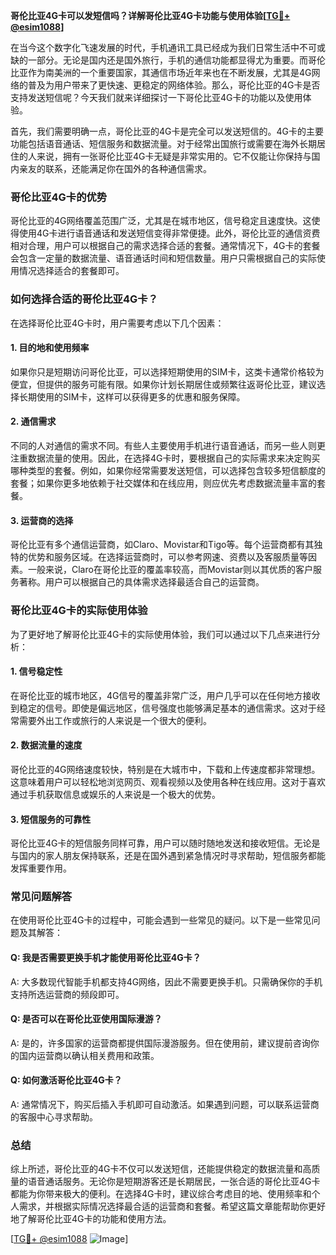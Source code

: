 **哥伦比亚4G卡可以发短信吗？详解哥伦比亚4G卡功能与使用体验[[TG💪+ @esim1088](https://t.me/s/esim1088)]**

在当今这个数字化飞速发展的时代，手机通讯工具已经成为我们日常生活中不可或缺的一部分。无论是国内还是国外旅行，手机的通信功能都显得尤为重要。而哥伦比亚作为南美洲的一个重要国家，其通信市场近年来也在不断发展，尤其是4G网络的普及为用户带来了更快速、更稳定的网络体验。那么，哥伦比亚的4G卡是否支持发送短信呢？今天我们就来详细探讨一下哥伦比亚4G卡的功能以及使用体验。

首先，我们需要明确一点，哥伦比亚的4G卡是完全可以发送短信的。4G卡的主要功能包括语音通话、短信服务和数据流量。对于经常出国旅行或需要在海外长期居住的人来说，拥有一张哥伦比亚4G卡无疑是非常实用的。它不仅能让你保持与国内亲友的联系，还能满足你在国外的各种通信需求。

### 哥伦比亚4G卡的优势

哥伦比亚的4G网络覆盖范围广泛，尤其是在城市地区，信号稳定且速度快。这使得使用4G卡进行语音通话和发送短信变得非常便捷。此外，哥伦比亚的通信资费相对合理，用户可以根据自己的需求选择合适的套餐。通常情况下，4G卡的套餐会包含一定量的数据流量、语音通话时间和短信数量。用户只需根据自己的实际使用情况选择适合的套餐即可。

### 如何选择合适的哥伦比亚4G卡？

在选择哥伦比亚4G卡时，用户需要考虑以下几个因素：

#### 1. **目的地和使用频率**
   如果你只是短期访问哥伦比亚，可以选择短期使用的SIM卡，这类卡通常价格较为便宜，但提供的服务可能有限。如果你计划长期居住或频繁往返哥伦比亚，建议选择长期使用的SIM卡，这样可以获得更多的优惠和服务保障。

#### 2. **通信需求**
   不同的人对通信的需求不同。有些人主要使用手机进行语音通话，而另一些人则更注重数据流量的使用。因此，在选择4G卡时，要根据自己的实际需求来决定购买哪种类型的套餐。例如，如果你经常需要发送短信，可以选择包含较多短信额度的套餐；如果你更多地依赖于社交媒体和在线应用，则应优先考虑数据流量丰富的套餐。

#### 3. **运营商的选择**
   哥伦比亚有多个通信运营商，如Claro、Movistar和Tigo等。每个运营商都有其独特的优势和服务区域。在选择运营商时，可以参考网速、资费以及客服质量等因素。一般来说，Claro在哥伦比亚的覆盖率较高，而Movistar则以其优质的客户服务著称。用户可以根据自己的具体需求选择最适合自己的运营商。

### 哥伦比亚4G卡的实际使用体验

为了更好地了解哥伦比亚4G卡的实际使用体验，我们可以通过以下几点来进行分析：

#### 1. **信号稳定性**
   在哥伦比亚的城市地区，4G信号的覆盖非常广泛，用户几乎可以在任何地方接收到稳定的信号。即使是偏远地区，信号强度也能够满足基本的通信需求。这对于经常需要外出工作或旅行的人来说是一个很大的便利。

#### 2. **数据流量的速度**
   哥伦比亚的4G网络速度较快，特别是在大城市中，下载和上传速度都非常理想。这意味着用户可以轻松地浏览网页、观看视频以及使用各种在线应用。这对于喜欢通过手机获取信息或娱乐的人来说是一个极大的优势。

#### 3. **短信服务的可靠性**
   哥伦比亚4G卡的短信服务同样可靠，用户可以随时随地发送和接收短信。无论是与国内的家人朋友保持联系，还是在国外遇到紧急情况时寻求帮助，短信服务都能发挥重要作用。

### 常见问题解答

在使用哥伦比亚4G卡的过程中，可能会遇到一些常见的疑问。以下是一些常见问题及其解答：

#### Q: 我是否需要更换手机才能使用哥伦比亚4G卡？
A: 大多数现代智能手机都支持4G网络，因此不需要更换手机。只需确保你的手机支持所选运营商的频段即可。

#### Q: 是否可以在哥伦比亚使用国际漫游？
A: 是的，许多国家的运营商都提供国际漫游服务。但在使用前，建议提前咨询你的国内运营商以确认相关费用和政策。

#### Q: 如何激活哥伦比亚4G卡？
A: 通常情况下，购买后插入手机即可自动激活。如果遇到问题，可以联系运营商的客服中心寻求帮助。

### 总结

综上所述，哥伦比亚的4G卡不仅可以发送短信，还能提供稳定的数据流量和高质量的语音通话服务。无论你是短期游客还是长期居民，一张合适的哥伦比亚4G卡都能为你带来极大的便利。在选择4G卡时，建议综合考虑目的地、使用频率和个人需求，并根据实际情况选择最合适的运营商和套餐。希望这篇文章能帮助你更好地了解哥伦比亚4G卡的功能和使用方法。

[[TG💪+ @esim1088](https://t.me/s/esim1088) ![Image](https://i.postimg.cc/4NQfJmqS/Snipaste-2025-05-13-00-14-12.png)]